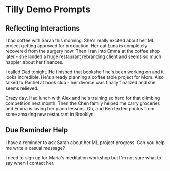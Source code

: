 # Tilly Demo Prompts

## Reflecting Interactions

I had coffee with Sarah this morning. She's really excited about her ML project getting approved for production. Her cat Luna is completely recovered from the surgery now. Then I ran into Emma at the coffee shop later - she landed a huge restaurant rebranding client and seems so much happier about her finances.

I called Dad tonight. He finished that bookshelf he's been working on and it looks incredible. He's already planning a coffee table project for Mom. Also talked to Rachel at book club - her divorce was finally finalized and she seems relieved.

Crazy day. Had lunch with Alex and he's training so hard for that climbing competition next month. Then the Chen family helped me carry groceries and Emma is loving her piano lessons. Oh, and Ben texted photos from some amazing new restaurant in Brooklyn.

## Due Reminder Help

I have a reminder to ask Sarah about her ML project progress. Can you help me write a casual message?

I need to sign up for Maria's meditation workshop but I'm not sure what to say when I contact her.
